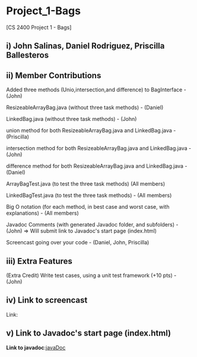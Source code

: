# Project_1-Bags
[CS 2400 Project 1 - Bags]

## i) John Salinas, Daniel Rodriguez, Priscilla Ballesteros


## ii) Member Contributions

Added three methods (Unio,intersection,and difference) to BagInterface - (John)

ResizeableArrayBag.java (without three task methods) - (Daniel)

LinkedBag.java (without three task methods) - (John)

union method for both ResizeableArrayBag.java and LinkedBag.java - (Priscilla)

intersection method for both ResizeableArrayBag.java and LinkedBag.java - (John)

difference method for both ResizeableArrayBag.java and LinkedBag.java - (Daniel)

ArrayBagTest.java (to test the three task methods) (All members)

LinkedBagTest.java (to test the three task methods) - (All members)

Big O notation (for each method, in best case and worst case, with explanations) - (All members)

Javadoc Comments (with generated Javadoc folder, and subfolders) - (John)
    => Will submit link to Javadoc's start page (index.html)

Screencast going over your code - (Daniel, John, Priscilla)

## iii) Extra Features

(Extra Credit) Write test cases, using a unit test framework (+10 pts) - (John)

## iv) Link to screencast

Link:

## v) Link to Javadoc's start page (index.html)

**Link to javadoc**:[javaDoc](/javaDoc/index.html)
